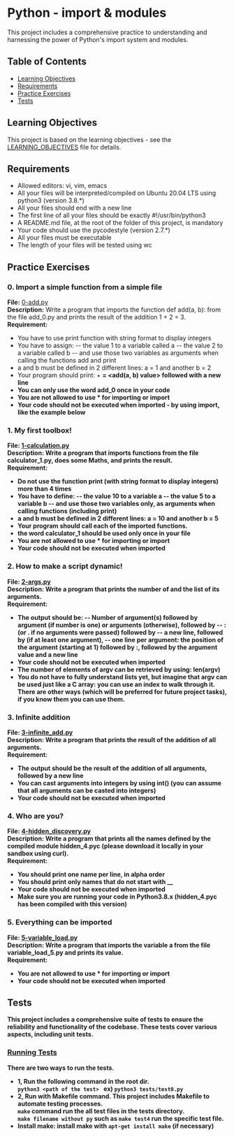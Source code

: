 # Python - import & modules

This project includes a comprehensive practice to understanding and harnessing the power of Python's import system and modules.

## Table of Contents
- [Learning Objectives](#learning-objectives)
- [Requirements](#requirements)
- [Practice Exercises](#practice-exercises)
- [Tests](#tests)
## Learning Objectives

This project is based on the learning objectives - see the [LEARNING_OBJECTIVES](https://github.com/Goaty-yagi/holbertonschool-higher_level_programming/blob/main/LEARNING_OBJECTIVES.md) file for details.

## Requirements
- Allowed editors: vi, vim, emacs
- All your files will be interpreted/compiled on Ubuntu 20.04 LTS using python3 (version 3.8.*)
- All your files should end with a new line
- The first line of all your files should be exactly #!/usr/bin/python3
- A README.md file, at the root of the folder of this project, is mandatory
- Your code should use the pycodestyle (version 2.7.*)
- All your files must be executable
- The length of your files will be tested using wc

## Practice Exercises

### 0. Import a simple function from a simple file

**File:** [0-add.py](https://github.com/Goaty-yagi/holbertonschool-higher_level_programming/blob/main/python-import_modules/0-add.py)<br>
**Description:** Write a program that imports the function def add(a, b): from the file add_0.py and prints the result of the addition 1 + 2 = 3.<br>
**Requirement:** <br>
- You have to use print function with string format to display integers
- You have to assign:
-- the value 1 to a variable called a
-- the value 2 to a variable called b
-- and use those two variables as arguments when calling the functions add and print
- a and b must be defined in 2 different lines: a = 1 and another b = 2
- Your program should print: <a value> + <b value> = <add(a, b) value> followed with a new line
- You can only use the word add_0 once in your code
- You are not allowed to use * for importing or __import__
- Your code should not be executed when imported - by using __import__, like the example below


### 1. My first toolbox!

**File:** [1-calculation.py](https://github.com/Goaty-yagi/holbertonschool-higher_level_programming/blob/main/python-import_modules/1-calculation.py)<br>
**Description:** Write a program that imports functions from the file calculator_1.py, does some Maths, and prints the result.<br>
**Requirement:** <br>
- Do not use the function print (with string format to display integers) more than 4 times
- You have to define:
-- the value 10 to a variable a
-- the value 5 to a variable b
-- and use those two variables only, as arguments when calling functions (including print)
- a and b must be defined in 2 different lines: a = 10 and another b = 5
- Your program should call each of the imported functions.
- the word calculator_1 should be used only once in your file
- You are not allowed to use * for importing or __import__
- Your code should not be executed when imported

### 2. How to make a script dynamic!

**File:** [2-args.py](https://github.com/Goaty-yagi/holbertonschool-higher_level_programming/blob/main/python-import_modules/2-args.py)<br>
**Description:** Write a program that prints the number of and the list of its arguments.<br>
**Requirement:** <br>
- The output should be:
-- Number of argument(s) followed by argument (if number is one) or arguments (otherwise), followed by
-- : (or . if no arguments were passed) followed by
-- a new line, followed by (if at least one argument),
-- one line per argument:
the position of the argument (starting at 1) followed by :, followed by the argument value and a new line
- Your code should not be executed when imported
- The number of elements of argv can be retrieved by using: len(argv)
- You do not have to fully understand lists yet, but imagine that argv can be used just like a C array: you can use an index to walk through it. There are other ways (which will be preferred for future project tasks), if you know them you can use them.


### 3. Infinite addition

**File:** [3-infinite_add.py](https://github.com/Goaty-yagi/holbertonschool-higher_level_programming/blob/main/python-import_modules/3-infinite_add.py)<br>
**Description:** Write a program that prints the result of the addition of all arguments.<br>
**Requirement:** <br>
- The output should be the result of the addition of all arguments, followed by a new line
- You can cast arguments into integers by using int() (you can assume that all arguments can be casted into integers)
- Your code should not be executed when imported


### 4. Who are you?

**File:** [4-hidden_discovery.py](https://github.com/Goaty-yagi/holbertonschool-higher_level_programming/blob/main/python-import_modules/4-hidden_discovery.py)<br>
**Description:** Write a program that prints all the names defined by the compiled module hidden_4.pyc (please download it locally in your sandbox using curl).<br>
**Requirement:** <br>
- You should print one name per line, in alpha order
- You should print only names that do not start with __
- Your code should not be executed when imported
- Make sure you are running your code in Python3.8.x (hidden_4.pyc has been compiled with this version)


### 5. Everything can be imported

**File:** [5-variable_load.py](https://github.com/Goaty-yagi/holbertonschool-higher_level_programming/blob/main/python-import_modules/5-variable_load.py)<br>
**Description:** Write a program that imports the variable a from the file variable_load_5.py and prints its value.<br>
**Requirement:** <br>
- You are not allowed to use * for importing or __import__
- Your code should not be executed when imported


## Tests
This project includes a comprehensive suite of tests to ensure the reliability and functionality of the codebase. These tests cover various aspects, including unit tests.<br>

### [Running Tests](https://github.com/Goaty-yagi/holbertonschool-higher_level_programming/tree/main/python-if_else_loops_functions/tests)
 There are two ways to run the tests.

- 1, Run the following command in the root dir.<br>
   `python3 <path of the test> ` ex) `python3 tests/test0.py`
- 2, Run with Makefile command.
  This project includes Makefile to automate testing processes.<br>
  `make` command run the all test files in the tests directory.<br>
  `make filename without py` such as `make test4` run the specific test file.<br>
- **Install make:** install make with `apt-get install make` (if necessary)







